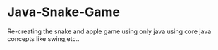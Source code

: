 # Java-Snake-Game
Re-creating the snake and apple game using only java
using core java concepts like swing,etc..
